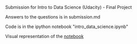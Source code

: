 Submission for Intro to Data Science (Udacity) - Final Project

Answers to the questions is in submission.md

Code is in the ipython notebook "intro_data_science.ipynb"


Visual representation of the [notebook](http://nbviewer.ipython.org/github/npatta01/udacity_intro_data_science/blob/master/intro_data_science.ipynb)
